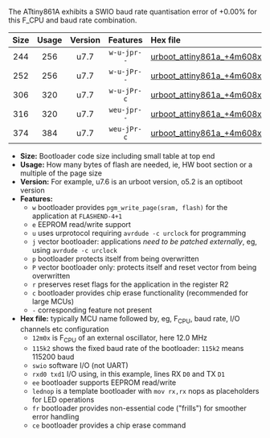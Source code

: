 The ATtiny861A exhibits a SWIO baud rate quantisation error of +0.00% for this F_CPU and baud rate combination.

|Size|Usage|Version|Features|Hex file|
|:-:|:-:|:-:|:-:|:--|
|244|256|u7.7|`w-u-jpr--`|[urboot_attiny861a_+4m608x_++38k4_swio_rxb0_txb1_lednop.hex](https://raw.githubusercontent.com/stefanrueger/urboot.hex/main/mcus/attiny861a/external_oscillator/fcpu_+4m608x/br_++38k4/urboot_attiny861a_+4m608x_++38k4_swio_rxb0_txb1_lednop.hex)|
|252|256|u7.7|`w-u-jPr--`|[urboot_attiny861a_+4m608x_++38k4_swio_rxb0_txb1.hex](https://raw.githubusercontent.com/stefanrueger/urboot.hex/main/mcus/attiny861a/external_oscillator/fcpu_+4m608x/br_++38k4/urboot_attiny861a_+4m608x_++38k4_swio_rxb0_txb1.hex)|
|306|320|u7.7|`w-u-jPr-c`|[urboot_attiny861a_+4m608x_++38k4_swio_rxb0_txb1_lednop_fr_ce.hex](https://raw.githubusercontent.com/stefanrueger/urboot.hex/main/mcus/attiny861a/external_oscillator/fcpu_+4m608x/br_++38k4/urboot_attiny861a_+4m608x_++38k4_swio_rxb0_txb1_lednop_fr_ce.hex)|
|316|320|u7.7|`weu-jpr--`|[urboot_attiny861a_+4m608x_++38k4_swio_rxb0_txb1_ee_lednop.hex](https://raw.githubusercontent.com/stefanrueger/urboot.hex/main/mcus/attiny861a/external_oscillator/fcpu_+4m608x/br_++38k4/urboot_attiny861a_+4m608x_++38k4_swio_rxb0_txb1_ee_lednop.hex)|
|374|384|u7.7|`weu-jPr-c`|[urboot_attiny861a_+4m608x_++38k4_swio_rxb0_txb1_ee_lednop_fr_ce.hex](https://raw.githubusercontent.com/stefanrueger/urboot.hex/main/mcus/attiny861a/external_oscillator/fcpu_+4m608x/br_++38k4/urboot_attiny861a_+4m608x_++38k4_swio_rxb0_txb1_ee_lednop_fr_ce.hex)|

- **Size:** Bootloader code size including small table at top end
- **Usage:** How many bytes of flash are needed, ie, HW boot section or a multiple of the page size
- **Version:** For example, u7.6 is an urboot version, o5.2 is an optiboot version
- **Features:**
  + `w` bootloader provides `pgm_write_page(sram, flash)` for the application at `FLASHEND-4+1`
  + `e` EEPROM read/write support
  + `u` uses urprotocol requiring `avrdude -c urclock` for programming
  + `j` vector bootloader: applications *need to be patched externally*, eg, using `avrdude -c urclock`
  + `p` bootloader protects itself from being overwritten
  + `P` vector bootloader only: protects itself and reset vector from being overwritten
  + `r` preserves reset flags for the application in the register R2
  + `c` bootloader provides chip erase functionality (recommended for large MCUs)
  + `-` corresponding feature not present
- **Hex file:** typically MCU name followed by, eg, F<sub>CPU</sub>, baud rate, I/O channels etc configuration
  + `12m0x` is F<sub>CPU</sub> of an external oscillator, here 12.0 MHz
  + `115k2` shows the fixed baud rate of the bootloader: `115k2` means 115200 baud
  + `swio` software I/O (not UART)
  + `rxd0 txd1` I/O using, in this example, lines RX `D0` and TX `D1`
  + `ee` bootloader supports EEPROM read/write
  + `lednop` is a template bootloader with `mov rx,rx` nops as placeholders for LED operations
  + `fr` bootloader provides non-essential code ("frills") for smoother error handling
  + `ce` bootloader provides a chip erase command
